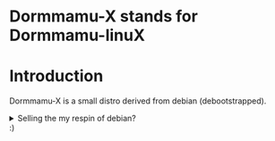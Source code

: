 # Dormmamu-X stands for Dormmamu-linuX

# Introduction
Dormmamu-X is a small distro derived from debian (debootstrapped).

<details>
	<summary>Selling the my respin of debian?</summary>

No, why would I?
</details>
:)
